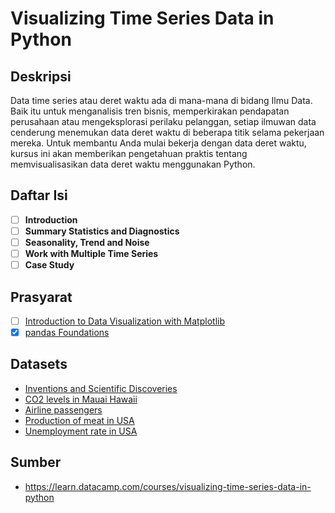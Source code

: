 # Visualizing Time Series Data in Python

## Deskripsi

Data time series atau deret waktu ada di mana-mana di bidang Ilmu Data. Baik itu untuk menganalisis tren bisnis, memperkirakan pendapatan perusahaan atau mengeksplorasi perilaku pelanggan, setiap ilmuwan data cenderung menemukan data deret waktu di beberapa titik selama pekerjaan mereka. Untuk membantu Anda mulai bekerja dengan data deret waktu, kursus ini akan memberikan pengetahuan praktis tentang memvisualisasikan data deret waktu menggunakan Python.

## Daftar Isi

- [ ] **Introduction**
- [ ] **Summary Statistics and Diagnostics**
- [ ] **Seasonality, Trend and Noise**
- [ ] **Work with Multiple Time Series**
- [ ] **Case Study**

## Prasyarat

- [ ] [Introduction to Data Visualization with Matplotlib](https://learn.datacamp.com/courses/introduction-to-data-visualization-with-matplotlib)
- [x] [pandas Foundations](https://github.com/tommypratama/datacamp/tree/master/Pandas%20Foundations)
   
## Datasets

* [Inventions and Scientific Discoveries](https://assets.datacamp.com/production/repositories/1259/datasets/580f81133e1aa0803bdd2adda1670b4efff9778a/ch1_discoveries.csv)
* [CO2 levels in Mauai Hawaii](https://assets.datacamp.com/production/repositories/1259/datasets/88073ba2ec84224b732314d97b9862b049930f32/ch2_co2_levels.csv)
* [Airline passengers](https://assets.datacamp.com/production/repositories/1259/datasets/f8f1084c73032207abfc6b8a2499cab410bcfd62/ch3_airline_passengers.csv)
* [Production of meat in USA](https://assets.datacamp.com/production/repositories/1259/datasets/1e1cd4384a858ebd0a47d995bb0b963bfee09afd/ch4_meat.csv)
* [Unemployment rate in USA](https://assets.datacamp.com/production/repositories/1259/datasets/1c6b4a977a3c14f2a00c2d74694b208d9ac86443/ch5_employment.csv)


## Sumber

* https://learn.datacamp.com/courses/visualizing-time-series-data-in-python